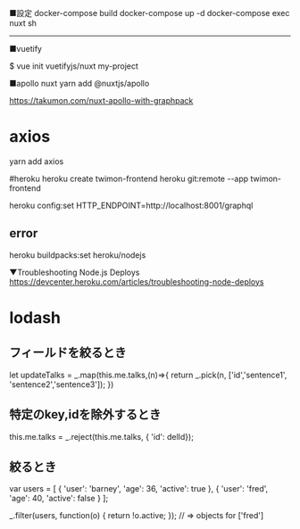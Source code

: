 ■設定
docker-compose build
docker-compose up -d
docker-compose exec nuxt sh




--------------------------------------------

■vuetify

 $ vue init vuetifyjs/nuxt my-project


■apollo nuxt
yarn add @nuxtjs/apollo


https://takumon.com/nuxt-apollo-with-graphpack



# axios
yarn add axios




#heroku 
heroku create twimon-frontend
heroku git:remote --app twimon-frontend

heroku config:set HTTP_ENDPOINT=http://localhost:8001/graphql



## error

heroku buildpacks:set heroku/nodejs

▼Troubleshooting Node.js Deploys
https://devcenter.heroku.com/articles/troubleshooting-node-deploys

# lodash

## フィールドを絞るとき
let updateTalks = _.map(this.me.talks,(n)=>{
  return _.pick(n, ['id','sentence1', 'sentence2','sentence3']);
})

## 特定のkey,idを除外するとき
this.me.talks = _.reject(this.me.talks, { 'id': delId});

## 絞るとき
var users = [
  { 'user': 'barney', 'age': 36, 'active': true },
  { 'user': 'fred',   'age': 40, 'active': false }
];
 
_.filter(users, function(o) { return !o.active; });
// => objects for ['fred']